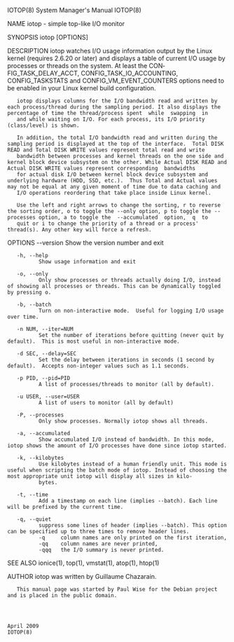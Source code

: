 IOTOP(8)                                                                                   System Manager's Manual                                                                                   IOTOP(8)



NAME
       iotop - simple top-like I/O monitor

SYNOPSIS
       iotop [OPTIONS]

DESCRIPTION
       iotop  watches  I/O  usage  information  output  by  the  Linux  kernel  (requires 2.6.20 or later) and displays a table of current I/O usage by processes or threads on the system. At least the CON‐
       FIG_TASK_DELAY_ACCT, CONFIG_TASK_IO_ACCOUNTING, CONFIG_TASKSTATS and CONFIG_VM_EVENT_COUNTERS options need to be enabled in your Linux kernel build configuration.

       iotop displays columns for the I/O bandwidth read and written by each process/thread during the sampling period. It also displays the percentage of time the thread/process spent  while  swapping  in
       and while waiting on I/O. For each process, its I/O priority (class/level) is shown.

       In addition, the total I/O bandwidth read and written during the sampling period is displayed at the top of the interface.  Total DISK READ and Total DISK WRITE values represent total read and write
       bandwidth between processes and kernel threads on the one side and kernel block device subsystem on the other. While Actual DISK READ and Actual DISK WRITE values represent corresponding  bandwidths
       for actual disk I/O between kernel block device subsystem and underlying hardware (HDD, SSD, etc.).  Thus Total and Actual values may not be equal at any given moment of time due to data caching and
       I/O operations reordering that take place inside Linux kernel.

       Use the left and right arrows to change the sorting, r to reverse the sorting order, o to toggle the --only option, p to toggle the --processes option, a to toggle the  --accumulated  option,  q  to
       quit or i to change the priority of a thread or a process' thread(s). Any other key will force a refresh.

OPTIONS
       --version
              Show the version number and exit

       -h, --help
              Show usage information and exit

       -o, --only
              Only show processes or threads actually doing I/O, instead of showing all processes or threads. This can be dynamically toggled by pressing o.

       -b, --batch
              Turn on non-interactive mode.  Useful for logging I/O usage over time.

       -n NUM, --iter=NUM
              Set the number of iterations before quitting (never quit by default).  This is most useful in non-interactive mode.

       -d SEC, --delay=SEC
              Set the delay between iterations in seconds (1 second by default).  Accepts non-integer values such as 1.1 seconds.

       -p PID, --pid=PID
              A list of processes/threads to monitor (all by default).

       -u USER, --user=USER
              A list of users to monitor (all by default)

       -P, --processes
              Only show processes. Normally iotop shows all threads.

       -a, --accumulated
              Show accumulated I/O instead of bandwidth. In this mode, iotop shows the amount of I/O processes have done since iotop started.

       -k, --kilobytes
              Use kilobytes instead of a human friendly unit. This mode is useful when scripting the batch mode of iotop. Instead of choosing the most appropriate unit iotop will display all sizes in kilo‐
              bytes.

       -t, --time
              Add a timestamp on each line (implies --batch). Each line will be prefixed by the current time.

       -q, --quiet
              suppress some lines of header (implies --batch). This option can be specified up to three times to remove header lines.
              -q     column names are only printed on the first iteration,
              -qq    column names are never printed,
              -qqq   the I/O summary is never printed.

SEE ALSO
       ionice(1), top(1), vmstat(1), atop(1), htop(1)

AUTHOR
       iotop was written by Guillaume Chazarain.

       This manual page was started by Paul Wise for the Debian project and is placed in the public domain.



                                                                                                  April 2009                                                                                         IOTOP(8)
